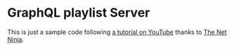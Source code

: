 # GraphQL playlist Server

This is just a sample code following [a tutorial on YouTube](https://www.youtube.com/playlist?list=PL4cUxeGkcC9iK6Qhn-QLcXCXPQUov1U7f) thanks to [The Net Ninja](https://www.youtube.com/channel/UCW5YeuERMmlnqo4oq8vwUpg).
